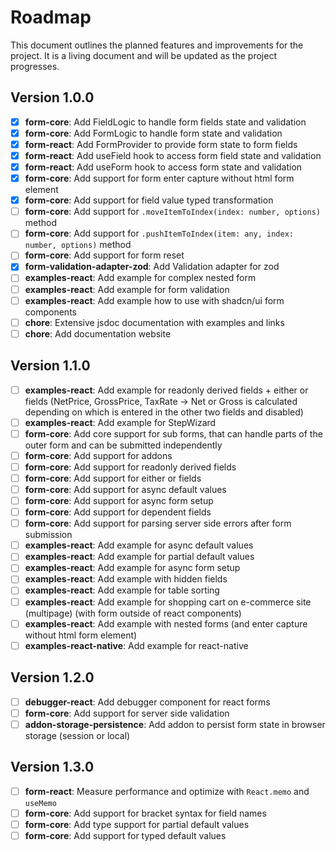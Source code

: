 # Roadmap

This document outlines the planned features and improvements for the project. It is a living document and will be updated as the project progresses.

## Version 1.0.0

- [x] **form-core**: Add FieldLogic to handle form fields state and validation
- [x] **form-core**: Add FormLogic to handle form state and validation
- [x] **form-react**: Add FormProvider to provide form state to form fields
- [x] **form-react**: Add useField hook to access form field state and validation
- [x] **form-react**: Add useForm hook to access form state and validation
- [x] **form-core**: Add support for form enter capture without html form element
- [x] **form-core**: Add support for field value typed transformation
- [ ] **form-core**: Add support for `.moveItemToIndex(index: number, options)` method
- [ ] **form-core**: Add support for `.pushItemToIndex(item: any, index: number, options)` method
- [ ] **form-core**: Add support for form reset
- [x] **form-validation-adapter-zod**: Add Validation adapter for zod
- [ ] **examples-react**: Add example for complex nested form
- [ ] **examples-react**: Add example for form validation
- [ ] **examples-react**: Add example how to use with shadcn/ui form components
- [ ] **chore**: Extensive jsdoc documentation with examples and links
- [ ] **chore**: Add documentation website

## Version 1.1.0

- [ ] **examples-react**: Add example for readonly derived fields + either or fields (NetPrice, GrossPrice, TaxRate -> Net or Gross is calculated depending on which is entered in the other two fields and disabled)
- [ ] **examples-react**: Add example for StepWizard
- [ ] **form-core**: Add core support for sub forms, that can handle parts of the outer form and can be submitted independently
- [ ] **form-core**: Add support for addons
- [ ] **form-core**: Add support for readonly derived fields
- [ ] **form-core**: Add support for either or fields
- [ ] **form-core**: Add support for async default values
- [ ] **form-core**: Add support for async form setup
- [ ] **form-core**: Add support for dependent fields
- [ ] **form-core**: Add support for parsing server side errors after form submission
- [ ] **examples-react**: Add example for async default values
- [ ] **examples-react**: Add example for partial default values
- [ ] **examples-react**: Add example for async form setup
- [ ] **examples-react**: Add example with hidden fields
- [ ] **examples-react**: Add example for table sorting
- [ ] **examples-react**: Add example for shopping cart on e-commerce site (multipage) (with form outside of react components)
- [ ] **examples-react**: Add example with nested forms (and enter capture without html form element)
- [ ] **examples-react-native**: Add example for react-native

## Version 1.2.0

- [ ] **debugger-react**: Add debugger component for react forms
- [ ] **form-core**: Add support for server side validation
- [ ] **addon-storage-persistence**: Add addon to persist form state in browser storage (session or local)

## Version 1.3.0

- [ ] **form-react**: Measure performance and optimize with `React.memo` and `useMemo`
- [ ] **form-core**: Add support for bracket syntax for field names
- [ ] **form-core**: Add type support for partial default values
- [ ] **form-core**: Add support for typed default values
